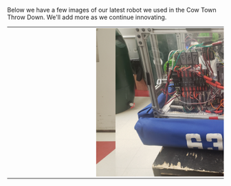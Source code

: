 Below we have a few images of our latest robot we used in the Cow Town Throw Down.
We'll add more as we continue innovating.
<table>
<tr> 
<td>
<img src="docs/assets/20211118_163247.jpg"
style="float: left; max-width: 200%; height: auto; margin-left: 200px;"/>
</td>
<td>
<img src="docs/assets/20211118_163237.jpg"
style="float: left; max-width: 200%; height: auto; margin-right: 200px;"/>
</td>
<td>
</tr>
</table>
